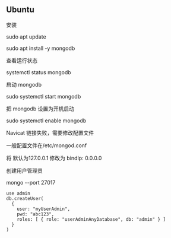 ## Ubuntu

安装

sudo apt update

sudo apt install -y mongodb

查看运行状态

systemctl status mongodb

启动 mongodb

sudo systemctl start mongodb

把 mongodb 设置为开机启动

sudo systemctl enable mongodb



Navicat 链接失败，需要修改配置文件

一般配置文件在/etc/mongod.conf

将 默认为127.0.0.1 修改为 bindIp: 0.0.0.0



创建用户管理员

mongo --port 27017

```
use admin
db.createUser(
  {
    user: "myUserAdmin",
    pwd: "abc123",
    roles: [ { role: "userAdminAnyDatabase", db: "admin" } ]
  }
)
```

